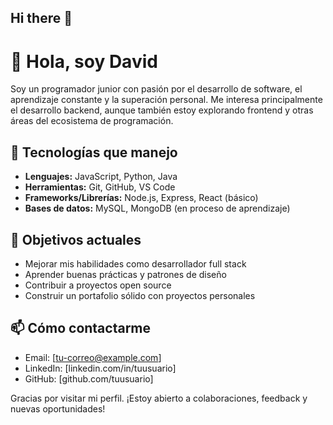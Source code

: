 ## Hi there 👋

# 👋 Hola, soy David

Soy un programador junior con pasión por el desarrollo de software, el aprendizaje constante y la superación personal. Me interesa principalmente el desarrollo backend, aunque también estoy explorando frontend y otras áreas del ecosistema de programación.

## 🚀 Tecnologías que manejo

- **Lenguajes:** JavaScript, Python, Java
- **Herramientas:** Git, GitHub, VS Code
- **Frameworks/Librerías:** Node.js, Express, React (básico)
- **Bases de datos:** MySQL, MongoDB (en proceso de aprendizaje)

## 🎯 Objetivos actuales

- Mejorar mis habilidades como desarrollador full stack
- Aprender buenas prácticas y patrones de diseño
- Contribuir a proyectos open source
- Construir un portafolio sólido con proyectos personales

## 📫 Cómo contactarme

- Email: [tu-correo@example.com]
- LinkedIn: [linkedin.com/in/tuusuario]
- GitHub: [github.com/tuusuario]

Gracias por visitar mi perfil. ¡Estoy abierto a colaboraciones, feedback y nuevas oportunidades!


